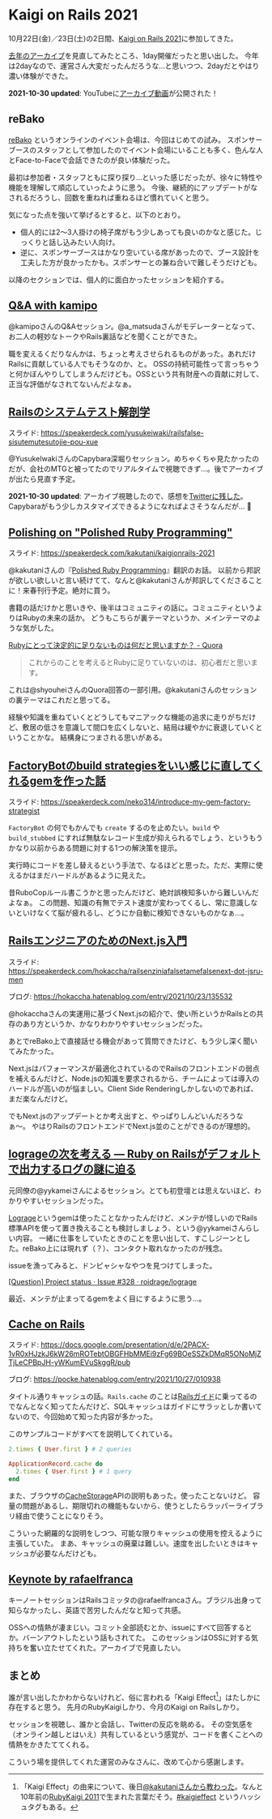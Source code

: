 # Kaigi on Rails 2021

10月22日(金)／23日(土)の2日間、[Kaigi on Rails 2021](https://kaigionrails.org/2021)に参加してきた。

[去年のアーカイブ](https://kaigionrails.org/2020)を見直してみたところ、1day開催だったと思い出した。
今年は2dayなので、運営さん大変だったんだろうな…と思いつつ、2dayだとやはり濃い体験ができた。

**2021-10-30 updated**: YouTubeに[アーカイブ動画](https://www.youtube.com/playlist?list=PLiBdJz0juoHD6LBhzv1--OtEdCBBRZv2l)が公開された！

## reBako

[reBako](https://rebako.io) というオンラインのイベント会場は、今回はじめての試み。
スポンサーブースのスタッフとして参加したのでイベント会場にいることも多く、色んな人とFace-to-Faceで会話できたのが良い体験だった。

最初は参加者・スタッフともに探り探り…といった感じだったが、徐々に特性や機能を理解して順応していったように思う。
今後、継続的にアップデートがなされるだろうし、回数を重ねれば重ねるほど慣れていくと思う。

気になった点を強いて挙げるとすると、以下のとおり。

- 個人的には2〜3人掛けの椅子席がもう少しあっても良いのかなと感じた。じっくりと話し込みたい人向け。
- 逆に、スポンサーブースはかなり空いている席があったので、ブース設計を工夫した方が良かったかも。スポンサーとの兼ね合いで難しそうだけども。

以降のセクションでは、個人的に面白かったセッションを紹介する。

## [Q&A with kamipo](https://kaigionrails.org/2021/talks/kamipo/)

@kamipoさんのQ&Aセッション。@a_matsudaさんがモデレーターとなって、お二人の軽妙なトークやRails裏話などを聞くことができた。

職を変えるくだりなんかは、ちょっと考えさせられるものがあった。あれだけRailsに貢献している人でもそうなのか、と。
OSSの持続可能性って言っちゃうと何かぼんやりしてしまうんだけども。OSSという共有財産への貢献に対して、正当な評価がなされてないんだよなぁ。

## [Railsのシステムテスト解剖学](https://kaigionrails.org/2021/talks/YusukeIwaki/)

スライド: <https://speakerdeck.com/yusukeiwaki/railsfalse-sisutemutesutojie-pou-xue>

@YusukeIwakiさんのCapybara深堀りセッション。めちゃくちゃ見たかったのだが、会社のMTGと被ってたのでリアルタイムで視聴できず…。後でアーカイブが出たら見直す予定。

**2021-10-30 updated**: アーカイブ視聴したので、感想を[Twitterに残した](https://twitter.com/ybiquitous/status/1454308923880607747)。
Capybaraがもう少しカスタマイズできるようになればよさそうなんだが… 🤔

## [Polishing on "Polished Ruby Programming"](https://kaigionrails.org/2021/talks/kakutani/)

スライド: <https://speakerdeck.com/kakutani/kaigionrails-2021>

@kakutaniさんの『[Polished Ruby Programming](https://www.amazon.co.jp/Polished-Ruby-Programming-maintainable-high-performance-ebook/dp/B093TH9P7C)』翻訳のお話。
以前から邦訳が欲しい欲しいと言い続けてて、なんと@kakutaniさんが邦訳してくださることに！来春刊行予定。絶対に買う。

書籍の話だけかと思いきや、後半はコミュニティの話に。コミュニティというよりはRubyの未来の話か。
どうもこちらが裏テーマというか、メインテーマのような気がした。

[Rubyにとって決定的に足りないものは何だと思いますか？ - Quora](https://jp.quora.com/Ruby%E3%81%AB%E3%81%A8%E3%81%A3%E3%81%A6%E6%B1%BA%E5%AE%9A%E7%9A%84%E3%81%AB%E8%B6%B3%E3%82%8A%E3%81%AA%E3%81%84%E3%82%82%E3%81%AE%E3%81%AF%E4%BD%95%E3%81%A0%E3%81%A8%E6%80%9D%E3%81%84%E3%81%BE%E3%81%99%E3%81%8B)

> これからのことを考えるとRubyに足りていないのは、初心者だと思います。

これは@shyouheiさんのQuora回答の一部引用。@kakutaniさんのセッションの裏テーマはこれだと思ってる。

経験や知識を重ねていくとどうしてもマニアックな機能の追求に走りがちだけど、敷居の低さを意識して間口を広くしないと、結局は緩やかに衰退していくということかな。
結構身につまされる思いがある。

## [FactoryBotのbuild strategiesをいい感じに直してくれるgemを作った話](https://kaigionrails.org/2021/talks/neko314/)

スライド: <https://speakerdeck.com/neko314/introduce-my-gem-factory-strategist>

`FactoryBot` の何でもかんでも `create` するのを止めたい。`build` や `build_stubbed` にすれば無駄なレコード生成が抑えられるでしょう、というもうかなり以前からある問題に対する1つの解決策を提示。

実行時にコードを差し替えるという手法で、なるほどと思った。ただ、実際に使えるかはまだハードルがあるように見えた。

昔RuboCopルール書こうかと思ったんだけど、絶対誤検知多いから難しいんだよなぁ。
この問題、知識の有無でテスト速度が変わってくるし、常に意識しないといけなくて脳が疲れるし、どうにか自動に検知できないものかなぁ…。

## [RailsエンジニアのためのNext.js入門](https://kaigionrails.org/2021/talks/hokaccha/)

スライド: <https://speakerdeck.com/hokaccha/railsenziniafalsetamefalsenext-dot-jsru-men>

ブログ: <https://hokaccha.hatenablog.com/entry/2021/10/23/135532>

@hokacchaさんの実運用に基づくNext.jsの紹介で、使い所というかRailsとの共存のあり方というか、かなりわかりやすいセッションだった。

あとでreBako上で直接話せる機会があって質問できたけど、もう少し深く聞いてみたかった。

Next.jsはパフォーマンスが最適化されているのでRailsのフロントエンドの弱点を補えるんだけど、Node.jsの知識を要求されるから、チームによっては導入のハードルが高いのが悩ましい。Client Side Renderingしかしないのであれば、まだ楽なんだけど。

でもNext.jsのアップデートとか考え出すと、やっぱりしんどいんだろうなぁ〜。
やはりRailsのフロントエンドでNext.js並のことができるのが理想的。

## [logrageの次を考える — Ruby on Railsがデフォルトで出力するログの謎に迫る](https://kaigionrails.org/2021/talks/yykamei/)

元同僚の@yykameiさんによるセッション。とても初登壇とは思えないほど、わかりやすいセッションだった。

[Lograge](https://github.com/roidrage/lograge)というgemは使ったことなかったんだけど、メンテが怪しいのでRails標準APIを使って置き換えることも検討しましょう、という@yykameiさんらしい内容。
一緒に仕事をしていたときのことを思い出して、すこしジーンとした。reBako上には現れず（？）、コンタクト取れなかったのが残念。

issueを漁ってみると、ドンピャシャなやつを見つけてしまった。

[[Question] Project status · Issue #328 · roidrage/lograge](https://github.com/roidrage/lograge/issues/328)

最近、メンテが止まってるgemをよく目にするように思う…。

## [Cache on Rails](https://kaigionrails.org/2021/talks/pocke/)

スライド: <https://docs.google.com/presentation/d/e/2PACX-1vR0xHJzkJ6kW26mROTebtOBGFHbMMEi9zFg69BOeSSZkDMqR5ONoMjZTjLeCPBpJH-yWKumEVuSkggR/pub>

ブログ: <https://pocke.hatenablog.com/entry/2021/10/27/010938>

タイトル通りキャッシュの話。`Rails.cache` のことは[Railsガイド](https://guides.rubyonrails.org/caching_with_rails.html)に乗ってるのでなんとなく知ってたんだけど、SQLキャッシュはガイドにサラッとしか書いてないので、今回始めて知った内容が多かった。

このサンプルコードがすべてを説明してくれている。

```ruby
2.times { User.first } # 2 queries

ApplicationRecord.cache do
  2.times { User.first } # 1 query
end
```

また、ブラウザの[CacheStorage](https://developer.mozilla.org/ja/docs/Web/API/CacheStorage)APIの説明もあった。使ったことないけど。
容量の問題があるし、期限切れの機能もないから、使うとしたらラッパーライブラリ経由で使うことになりそう。

こういった網羅的な説明をしつつ、可能な限りキャッシュの使用を控えるように主張していた。
まあ、キャッシュの廃棄は難しい。速度を出したいときはキャッシュが必要なんだけども。

## [Keynote by rafaelfranca](https://kaigionrails.org/2021/talks/rafaelfranca/)

キーノートセッションはRailsコミッタの@rafaelfrancaさん。ブラジル出身って知らなかったし、英語で苦労したんだなと知って共感。

OSSへの情熱が凄まじい。コミット全部読むとか、issueにすべて回答するとか。バーンアウトしたという話もされてた。
このセッションはOSSに対する気持ちを奮い立たせてくれた。アーカイブで見直したい。

## まとめ

誰が言い出したかわからないけれど、俗に言われる「Kaigi Effect[^1]」はたしかに存在すると思う。
先月のRubyKaigiしかり、今月のKaigi on Railsしかり。

セッションを視聴し、誰かと会話し、Twitterの反応を眺める。
その空気感を（オンライン越しとはいえ）共有しているという感覚が、コードを書くことへの情熱をかきたててくれる。

こういう場を提供してくれた運営のみなさんに、改めて心から感謝します。

[^1]: 「Kaigi Effect」の由来について、後日[@kakutaniさんから教わった](https://twitter.com/kakutani/status/1452993581996728328)。なんと10年前の[RubyKaigi 2011](https://rubykaigi.org/2011/ja/schedule/details/18M03/)で生まれた言葉だそう。[#kaigieffect](https://togetter.com/li/162817) というハッシュタグもある。
